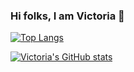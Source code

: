 ### Hi folks, I am Victoria 👋

[![Top Langs](https://github-readme-stats.vercel.app/api/top-langs/?username=victoriacheng15)](https://github.com/anuraghazra/github-readme-stats)

[![Victoria's GitHub stats](https://github-readme-stats.vercel.app/api?username=victoriacheng15)](https://github.com/anuraghazra/github-readme-stats)

<!--
**victoriacheng15/victoriacheng15** is a ✨ _special_ ✨ repository because its `README.md` (this file) appears on your GitHub profile.

Here are some ideas to get you started:

- 🔭 I’m currently working on ...
- 🌱 I’m currently learning ...
- 👯 I’m looking to collaborate on ...
- 🤔 I’m looking for help with ...
- 💬 Ask me about ...
- 📫 How to reach me: ...
- 😄 Pronouns: ...
- ⚡ Fun fact: ...
-->
